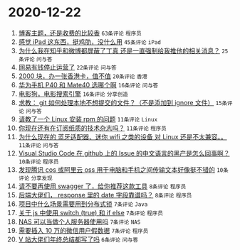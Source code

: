 # 2020-12-22

1. [博客主题，还是收费的比较香](https://www.v2ex.com/t/737701) ``63条评论`` ``程序员``
1. [感觉 iPad 这东西，挺鸡肋，没什么用](https://www.v2ex.com/t/737726) ``45条评论`` ``iPad``
1. [为什么我在知乎和微博都屏蔽了丁真 还是一直强制给我推他的相关消息？](https://www.v2ex.com/t/737730) ``25条评论`` ``问与答``
1. [网易有钱停止运营了](https://www.v2ex.com/t/737689) ``22条评论`` ``问与答``
1. [2000 块，办一张香港卡，值不值](https://www.v2ex.com/t/737723) ``20条评论`` ``香港``
1. [华为手机 P40 和 Mate40 选哪个啊](https://www.v2ex.com/t/737733) ``16条评论`` ``问与答``
1. [电影狗，电影搜索引擎](https://www.v2ex.com/t/737700) ``16条评论`` ``分享创造``
1. [求教： git 如何处理本地不想提交的文件？（不是添加到 ignore 文件）](https://www.v2ex.com/t/737713) ``15条评论`` ``问与答``
1. [请教了一个 Linux 安装 rpm 的问题](https://www.v2ex.com/t/737710) ``11条评论`` ``Linux``
1. [你现在还有在订阅纸质的技术杂志吗？](https://www.v2ex.com/t/737702) ``11条评论`` ``程序员``
1. [为什么现在的 蓝牙适配器、迷你 wifi 之类的设备 对 Linux 还是不太兼容。。](https://www.v2ex.com/t/737696) ``11条评论`` ``问与答``
1. [Visual Studio Code 在 github 上的 Issue 的中文语言的黑产是怎么回事啊？](https://www.v2ex.com/t/737699) ``10条评论`` ``程序员``
1. [发现腾讯 cos 或阿里云 oss 用于电脑和手机之间传输文本好像挺不错的](https://www.v2ex.com/t/737691) ``10条评论`` ``分享发现``
1. [请不要再使用 swagger 了，给你推荐这款工具](https://www.v2ex.com/t/737724) ``8条评论`` ``程序员``
1. [后端大佬们， response 里的 date 字段靠谱吗？](https://www.v2ex.com/t/737703) ``8条评论`` ``程序员``
1. [项目中什么场景需要用到分布式锁](https://www.v2ex.com/t/737742) ``7条评论`` ``Java``
1. [关于 js 中使用 switch (true) 和 if else](https://www.v2ex.com/t/737737) ``7条评论`` ``程序员``
1. [NAS 可以当做个人服务器使用吗](https://www.v2ex.com/t/737729) ``7条评论`` ``NAS``
1. [需要插入 10 万的微信用户假数据](https://www.v2ex.com/t/737722) ``7条评论`` ``程序员``
1. [V 站大佬们年终总结都写了吗](https://www.v2ex.com/t/737698) ``6条评论`` ``问与答``
